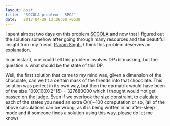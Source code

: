 ```yaml
---
layout: post
title:  "SOCOLA problem - SPOJ"
date:   2017-04-29 13:36:00 +0530
---
```


I spent almost two days on this problem <a href="https://www.spoj.com/problems/SOCOLA">SOCOLA</a> and now that I figured out the solution somehow after going through many resources and the beautiful insight from my friend, <a href="https://www.github.com/paramsingh">Param Singh</a>, I think this problem deserves an explanation.

In an instant, one could tell this problem involves DP+bitmasking, but the question is what should be the state of this DP.

Well, the first solution that came to my mind was, given a dimension of the chocolate, can we fit a certain mask of the friends into that chocolate. This solution was perfect in its own way, but then the dp matrix would have been of the size 100X100X(2^15) = 327680000 which I thought would not get passed on the judge. Even if we overlook the size constraint, to calculate each of the states you need an extra O(n)~100 computation or so, (all of the above calculations can be wrong, as it is being written in an after-sleep mode and if someone finds a solution using this way, please do let me know)